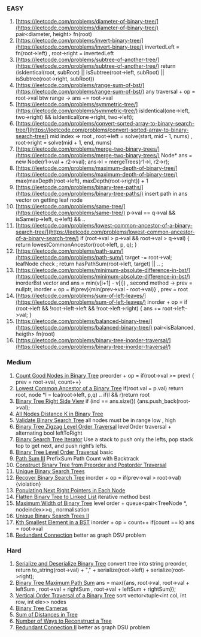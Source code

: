 ### EASY
1. [https://leetcode.com/problems/diameter-of-binary-tree/](https://leetcode.com/problems/diameter-of-binary-tree/) pair<diameter, height> fn(root)
2. [https://leetcode.com/problems/invert-binary-tree/](https://leetcode.com/problems/invert-binary-tree/) invertedLeft = fn(root->left) , root->right = invertedLeft
3. [https://leetcode.com/problems/subtree-of-another-tree/](https://leetcode.com/problems/subtree-of-another-tree/) return (isIdentical(root, subRoot) || isSubtree(root->left, subRoot) || isSubtree(root->right, subRoot))
4. [https://leetcode.com/problems/range-sum-of-bst/](https://leetcode.com/problems/range-sum-of-bst/) any traversal + op = root->val btw range -> ans += root->val
5. [https://leetcode.com/problems/symmetric-tree/](https://leetcode.com/problems/symmetric-tree/) isIdentical(one->left, two->right) && isIdentical(one->right, two->left);
6. [https://leetcode.com/problems/convert-sorted-array-to-binary-search-tree/](https://leetcode.com/problems/convert-sorted-array-to-binary-search-tree/) mid index => root , root->left = solve(start, mid - 1, nums) , root->right = solve(mid + 1, end, nums)
7. [https://leetcode.com/problems/merge-two-binary-trees/](https://leetcode.com/problems/merge-two-binary-trees/) Node* ans = new Node(r1->val + r2->val);
        ans->l = mergeTrees(r1->l, r2->r);
8. [https://leetcode.com/problems/maximum-depth-of-binary-tree/](https://leetcode.com/problems/maximum-depth-of-binary-tree/) max(maxDepth(root->left), maxDepth(root->right)) + 1
9. [https://leetcode.com/problems/binary-tree-paths/](https://leetcode.com/problems/binary-tree-paths/) insert path in ans vector on getting leaf node 
10. [https://leetcode.com/problems/same-tree/](https://leetcode.com/problems/same-tree/) p->val == q->val && isSame(p->left, q->left) && ..
11. [https://leetcode.com/problems/lowest-common-ancestor-of-a-binary-search-tree/](https://leetcode.com/problems/lowest-common-ancestor-of-a-binary-search-tree/) if (root->val > p->val && root->val > q->val) { return lowestCommonAncestor(root->left, p, q); }
12. [https://leetcode.com/problems/path-sum/](https://leetcode.com/problems/path-sum/) target -= root->val; leafNode check ; return hasPathSum(root->left, target) || .. ;
13. [https://leetcode.com/problems/minimum-absolute-difference-in-bst/](https://leetcode.com/problems/minimum-absolute-difference-in-bst/) inorderBst vector and ans = min(v[i+1] - v[i]) , second method -> prev = nullptr, inorder + op = if(prev){min(prev->val - root->val)} , prev = root 
14. [https://leetcode.com/problems/sum-of-left-leaves/](https://leetcode.com/problems/sum-of-left-leaves/) inorder + op = if (root->left && !root->left->left && !root->left->right) { ans += root->left->val; }
15. [https://leetcode.com/problems/balanced-binary-tree/](https://leetcode.com/problems/balanced-binary-tree/)  pair<isBalanced, heigth> fn(root)
16. [https://leetcode.com/problems/binary-tree-inorder-traversal/](https://leetcode.com/problems/binary-tree-inorder-traversal/)

### Medium
1. [Count Good Nodes in Binary Tree](https://leetcode.com/problems/count-good-nodes-in-binary-tree/) preorder + op = if(root->val >= prev) { prev = root->val, count++}
2. [Lowest Common Ancestor of a Binary Tree](https://leetcode.com/problems/lowest-common-ancestor-of-a-binary-tree/) if(root.val = p.val) return root, node *l = lca(root->left, p,q) .. if(l && r)return root
3. [Binary Tree Right Side View](https://leetcode.com/problems/binary-tree-right-side-view/) if (ind == ans.size()) {ans.push_back(root->val);
4. [All Nodes Distance K in Binary Tree](https://leetcode.com/problems/all-nodes-distance-k-in-binary-tree/)
5. [Validate Binary Search Tree](https://leetcode.com/problems/validate-binary-search-tree/) all nodes must be in range low , high
6. [Binary Tree Zigzag Level Order Traversal](https://leetcode.com/problems/binary-tree-zigzag-level-order-traversal/) levelOrder traversal + alternating bool leftToRight
7. [Binary Search Tree Iterator](https://leetcode.com/problems/binary-search-tree-iterator/) Use a stack to push only the lefts, pop stack top to get next, and push right’s lefts.
8. [Binary Tree Level Order Traversal](https://leetcode.com/problems/binary-tree-level-order-traversal/) basic
9. [Path Sum III](https://leetcode.com/problems/path-sum-iii/) PrefixSum Path Count with Backtrack
10. [Construct Binary Tree from Preorder and Postorder Traversal](https://leetcode.com/problems/construct-binary-tree-from-preorder-and-postorder-traversal/)
11. [Unique Binary Search Trees](https://leetcode.com/problems/unique-binary-search-trees/)
12. [Recover Binary Search Tree](https://leetcode.com/problems/recover-binary-search-tree/) inorder + op = if(prev->val > root->val){violation}
13. [Populating Next Right Pointers in Each Node](https://leetcode.com/problems/populating-next-right-pointers-in-each-node/)
14. [Flatten Binary Tree to Linked List](https://leetcode.com/problems/flatten-binary-tree-to-linked-list/) iterative method best
15. [Maximum Width of Binary Tree](https://leetcode.com/problems/maximum-width-of-binary-tree/) level order + queue<pair<TreeNode *, nodeindex>>q , normalisation
16. [Unique Binary Search Trees II](https://leetcode.com/problems/unique-binary-search-trees-ii/)
17. [Kth Smallest Element in a BST](https://leetcode.com/problems/kth-smallest-element-in-a-bst/) inorder + op = count++ if(count == k) ans = root->val
18. [Redundant Connection](https://leetcode.com/problems/redundant-connection/) better as graph DSU problem 
 
### Hard 
1. [Serialize and Deserialize Binary Tree](https://leetcode.com/problems/serialize-and-deserialize-binary-tree/) convert tree into string preorder, return to_string(root->val) + "," + serialize(root->left) + serialize(root->right);
2. [Binary Tree Maximum Path Sum](https://leetcode.com/problems/binary-tree-maximum-path-sum/)  ans = max({ans, root->val, root->val + leftSum , root->val + rightSum , root->val + leftSum + rightSum});
3. [Vertical Order Traversal of a Binary Tree](https://leetcode.com/problems/vertical-order-traversal-of-a-binary-tree/) sort vector<tuple<int col, int row, int ele>> nodes
4. [Binary Tree Cameras](https://leetcode.com/problems/binary-tree-cameras/)
5. [Sum of Distances in Tree](https://leetcode.com/problems/sum-of-distances-in-tree/)
6. [Number of Ways to Reconstruct a Tree](https://leetcode.com/problems/number-of-ways-to-reconstruct-a-tree/)
7. [Redundant Connection II](https://leetcode.com/problems/redundant-connection-ii/) better as graph DSU problem 

